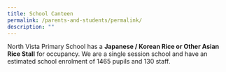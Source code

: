 ```yaml
---
title: School Canteen
permalink: /parents-and-students/permalink/
description: ""
---
```

North Vista Primary School has a **Japanese / Korean Rice or Other Asian Rice Stall** for occupancy. We are a single session school and have an estimated school enrolment of 1465 pupils and 130 staff.
